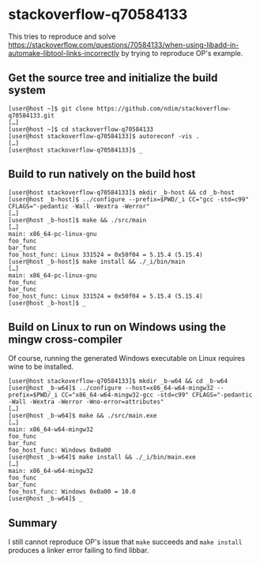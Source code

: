 stackoverflow-q70584133
=======================

This tries to reproduce and solve
https://stackoverflow.com/questions/70584133/when-using-libadd-in-automake-libtool-links-incorrectly by trying to reproduce OP's example.


Get the source tree and initialize the build system
---------------------------------------------------

    [user@host ~]$ git clone https://github.com/ndim/stackoverflow-q70584133.git
    […]
    [user@host ~]$ cd stackoverflow-q70584133
    [user@host stackoverflow-q70584133]$ autoreconf -vis .
    […]
    [user@host stackoverflow-q70584133]$ _


Build to run natively on the build host
---------------------------------------

    [user@host stackoverflow-q70584133]$ mkdir _b-host && cd _b-host
    [user@host _b-host]$ ../configure --prefix=$PWD/_i CC="gcc -std=c99" CFLAGS="-pedantic -Wall -Wextra -Werror"
    […]
    [user@host _b-host]$ make && ./src/main
    […]
    main: x86_64-pc-linux-gnu
    foo_func
    bar_func
    foo_host_func: Linux 331524 = 0x50f04 = 5.15.4 (5.15.4)
    [user@host _b-host]$ make install && ./_i/bin/main
    […]
    main: x86_64-pc-linux-gnu
    foo_func
    bar_func
    foo_host_func: Linux 331524 = 0x50f04 = 5.15.4 (5.15.4)
    [user@host _b-host]$ _


Build on Linux to run on Windows using the mingw cross-compiler
---------------------------------------------------------------

Of course, running the generated Windows executable on Linux requires
wine to be installed.

    [user@host stackoverflow-q70584133]$ mkdir _b-w64 && cd _b-w64
    [user@host _b-w64]$ ../configure --host=x86_64-w64-mingw32 --prefix=$PWD/_i CC="x86_64-w64-mingw32-gcc -std=c99" CFLAGS="-pedantic -Wall -Wextra -Werror -Wno-error=attributes"
    […]
    [user@host _b-w64]$ make && ./src/main.exe
    […]
    main: x86_64-w64-mingw32
    foo_func
    bar_func
    foo_host_func: Windows 0x0a00
    [user@host _b-w64]$ make install && ./_i/bin/main.exe
    […]
    main: x86_64-w64-mingw32
    foo_func
    bar_func
    foo_host_func: Windows 0x0a00 = 10.0
    [user@host _b-w64]$ _


Summary
-------

I still cannot reproduce OP's issue that `make` succeeds and `make
install` produces a linker error failing to find libbar.
